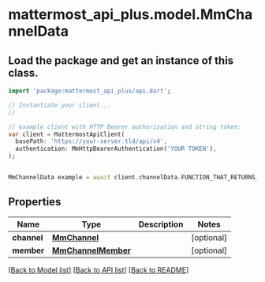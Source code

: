 # mattermost_api_plus.model.MmChannelData

## Load the package and get an instance of this class.
```dart
import 'package:mattermost_api_plus/api.dart';

// Instantiate your client...
//

// example client with HTTP Bearer authorization and string token:
var client = MattermostApiClient(
  basePath: 'https://your-server.tld/api/v4',
  authentication: MmHttpBearerAuthentication('YOUR TOKEN'),
);


MmChannelData example = await client.channelData.FUNCTION_THAT_RETURNS_THIS_CLASS();

```

## Properties
Name | Type | Description | Notes
------------ | ------------- | ------------- | -------------
**channel** | [**MmChannel**](MmChannel.md) |  | [optional] 
**member** | [**MmChannelMember**](MmChannelMember.md) |  | [optional] 

[[Back to Model list]](../GENERATED_README.md#documentation-for-models) [[Back to API list]](../GENERATED_README.md#documentation-for-api-endpoints) [[Back to README]](../GENERATED_README.md)


